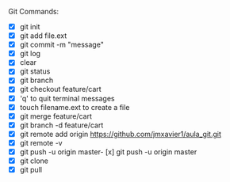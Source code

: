 Git Commands:
- [x] git init
- [x] git add file.ext
- [x] git commit -m "message"
- [x] git log
- [x] clear
- [x] git status
- [x] git branch
- [x] git checkout feature/cart
- [x] 'q' to quit terminal messages
- [x] touch filename.ext to create a file
- [x] git merge feature/cart
- [x] git branch -d feature/cart
- [x] git remote add origin https://github.com/jmxavier1/aula_git.git
- [x] git remote -v
- [x] git push -u origin master- [x] git push -u origin master
- [x] git clone
- [x] git pull